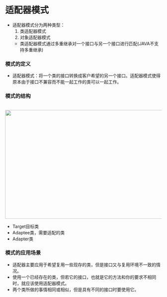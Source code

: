 # 适配器模式
- 适配器模式分为两种类型：
   1. 类适配器模式
   2. 对象适配器模式
   - 类适配器模式通过多重继承对一个接口与另一个接口进行匹配(JAVA不支持多重继承)

### 模式的定义
- 适配器模式：将一个类的接口转换成客户希望的另一个接口。适配器模式使得原本由于接口不兼容而不能一起工作的类可以一起工作。

### 模式的结构
<br />
<img src="" alt="" width="600px" height="350px">

   - Target目标类
   - Adaptee类，需要适配的类
   - Adapter类

### 模式的应用场景
- 适配器主要应用于希望复用一些现存的类，但是接口又与复用环境不一致的情况。
- 使用一个已经存在的类，但若它的接口，也就是它的方法和你的要求不相同时，就应该使用适配器模式。
- 两个类所做的事情相同或相似，但是具有不同的接口时要使用它。
